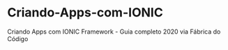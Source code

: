 # Criando-Apps-com-IONIC
Criando Apps com IONIC Framework - Guia completo 2020  via Fábrica do Código
